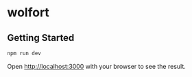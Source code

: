 # wolfort

## Getting Started

```bash
npm run dev
```

Open [http://localhost:3000](http://localhost:3000) with your browser to see the result.
